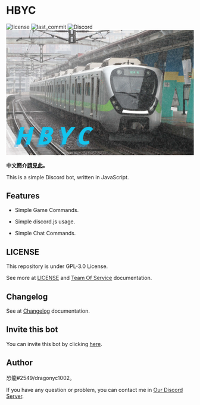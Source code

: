# HBYC
![license](https://img.shields.io/github/license/dragonyc1002/HBYC?style=for-the-badge)
![last_commit](https://img.shields.io/github/last-commit/dragonyc1002/HBYC?style=for-the-badge) 
![Discord](https://img.shields.io/discord/977204156043509780?style=for-the-badge)
[![EMU900!!!](./public/images/banner-20221009.jpg)](https://reurl.cc/GxQqdy)

**中文簡介[請見此](./docs/README-Tw.md)。**

This is a simple Discord bot, written in JavaScript.

## Features
* Simple Game Commands.

* Simple discord.js usage.

* Simple Chat Commands.

## LICENSE
This repository is under GPL-3.0 License.

See more at [LICENSE](./LICENSE) and [Team Of Service](./docs/TeamOfService.md) documentation.

## Changelog
See at [Changelog](./CHANGELOG.md) documentation.

## Invite this bot
You can invite this bot by clicking [here](https://discord.com/api/oauth2/authorize?client_id=977024737156931675&permissions=1644971949559&scope=bot%20applications.commands).

## Author
恐龍#2549/dragonyc1002。

If you have any question or problem, you can contact me in [Our Discord Server](https://discord.gg/J7X2nWXszp).
